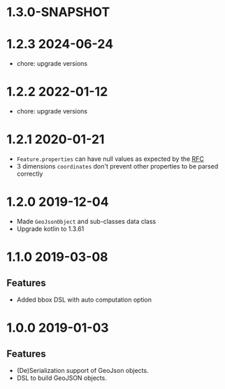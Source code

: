 # 1.3.0-SNAPSHOT

# 1.2.3 2024-06-24

* chore: upgrade versions

# 1.2.2 2022-01-12

* chore: upgrade versions

# 1.2.1 2020-01-21
* `Feature.properties` can have null values as expected by the [RFC](https://tools.ietf.org/html/rfc7946#section-3.2)
* 3 dimensions `coordinates` don't prevent other properties to be parsed correctly

# 1.2.0 2019-12-04
* Made `GeoJsonObject` and sub-classes data class
* Upgrade kotlin to 1.3.61

# 1.1.0 2019-03-08

## Features
* Added bbox DSL with auto computation option

# 1.0.0 2019-01-03

## Features
* (De)Serialization support of GeoJson objects.
* DSL to build GeoJSON objects.
